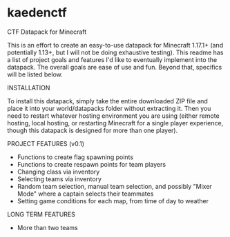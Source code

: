 # kaedenctf
CTF Datapack for Minecraft

This is an effort to create an easy-to-use datapack for Minecraft 1.17.1+ (and potentially 1.13+, but I will not be doing exhaustive testing). This readme has a list of project goals and features I'd like to eventually implement into the datapack. The overall goals are ease of use and fun. Beyond that, specifics will be listed below.

INSTALLATION

To install this datapack, simply take the entire downloaded ZIP file and place it into your world/datapacks folder without extracting it. Then you need to restart whatever hosting environment you are using (either remote hosting, local hosting, or restarting Minecraft for a single player experience, though this datapack is designed for more than one player).

PROJECT FEATURES (v0.1)

- Functions to create flag spawning points
- Functions to create respawn points for team players
- Changing class via inventory
- Selecting teams via inventory
- Random team selection, manual team selection, and possibly "Mixer Mode" where a captain selects their teammates
- Setting game conditions for each map, from time of day to weather

LONG TERM FEATURES

- More than two teams

